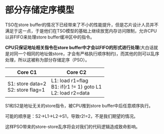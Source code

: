 # 部分存储定序模型

TSO在store buffer的情况下已经带来了不小的性能提升，但是芯片设计人员并不满足于这一点，于是他们在TSO模型的基础上继续放宽内存访问限制，允许CPU以非FIFO来处理store buffer缓冲区中的指令。

**CPU只保证地址相关指令在store buffer中才会以FIFO的形式进行处理**(大白话就是对同一个相同的地址做store，才会有严格执行顺序制约)，而其他的则可以乱序处理，所以这被称为部分存储定序（PSO）。

| Core C1                                | Core C2                                                      |
| -------------------------------------- | ------------------------------------------------------------ |
| S1: store data=2<br />S2: store flag=1 | L1: load r1=flag<br />B1: if(r1 != 1) goto L1<br />L2: load r2=data |

S1和S2是地址无关的store指令，被CPU推到store buffer中后任意顺序执行。

可能的顺序是：S2->L1->L2->S1，导致r2!=2，不是我们期望的情况。

这样PSO带来的store-store乱序将会对我们的代码逻辑造成致命影响。

